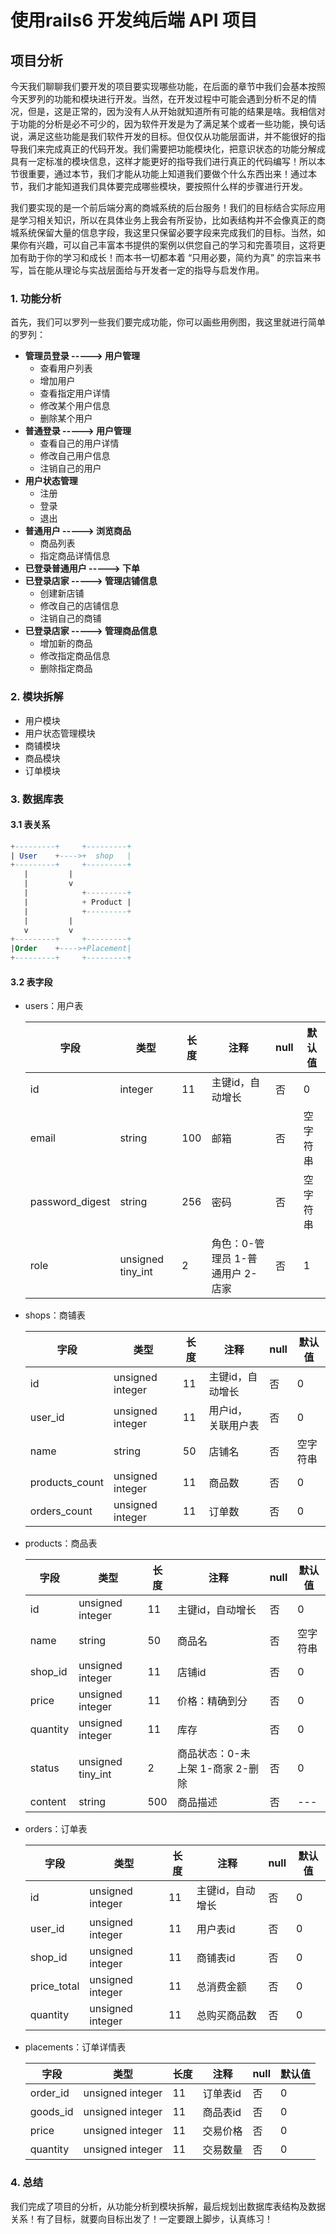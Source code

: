 # 使用rails6 开发纯后端 API 项目

## 项目分析

​		今天我们聊聊我们要开发的项目要实现哪些功能，在后面的章节中我们会基本按照今天罗列的功能和模块进行开发。当然，在开发过程中可能会遇到分析不足的情况，但是，这是正常的，因为没有人从开始就知道所有可能的结果是啥。我相信对于功能的分析是必不可少的，因为软件开发是为了满足某个或者一些功能，换句话说，满足这些功能是我们软件开发的目标。但仅仅从功能层面讲，并不能很好的指导我们来完成真正的代码开发。我们需要把功能模块化，把意识状态的功能分解成具有一定标准的模块信息，这样才能更好的指导我们进行真正的代码编写！所以本节很重要，通过本节，我们才能从功能上知道我们要做个什么东西出来！通过本节，我们才能知道我们具体要完成哪些模块，要按照什么样的步骤进行开发。

​		我们要实现的是一个前后端分离的商城系统的后台服务！我们的目标结合实际应用是学习相关知识，所以在具体业务上我会有所妥协，比如表结构并不会像真正的商城系统保留大量的信息字段，我这里只保留必要字段来完成我们的目标。当然，如果你有兴趣，可以自己丰富本书提供的案例以供您自己的学习和完善项目，这将更加有助于你的学习和成长！而本书一切都本着 “只用必要，简约为真” 的宗旨来书写，旨在能从理论与实战层面给与开发者一定的指导与启发作用。

### 1. 功能分析

首先，我们可以罗列一些我们要完成功能，你可以画些用例图，我这里就进行简单的罗列：

- **管理员登录 -----> 用户管理**
  - 查看用户列表
  - 增加用户
  - 查看指定用户详情
  - 修改某个用户信息
  - 删除某个用户
- **普通登录 -----> 用户管理**
  - 查看自己的用户详情
  - 修改自己用户信息
  - 注销自己的用户
- **用户状态管理**
  - 注册
  - 登录
  - 退出
- **普通用户 -----> 浏览商品**
  - 商品列表
  - 指定商品详情信息
- **已登录普通用户 -----> 下单**
- **已登录店家 -----> 管理店铺信息**
  - 创建新店铺
  - 修改自己的店铺信息
  - 注销自己的商铺
- **已登录店家 -----> 管理商品信息**
  - 增加新的商品
  - 修改指定商品信息
  - 删除指定商品



### 2. 模块拆解

- 用户模块
- 用户状态管理模块
- 商铺模块
- 商品模块
- 订单模块



### 3. 数据库表

#### 3.1 表关系

```sql
+---------+ 	+---------+
| User 	  +---->+  shop   |
+---------+ 	+---------+
   |		 |
   | 		 v
   |           	+---------+
   |            + Product |
   |            +---------+
   | 		 |
   v 		 v
+---------+ 	+---------+
|Order 	  +---->+Placement|
+---------+ 	+---------+
```

#### 3.2 表字段

- users：用户表

  | 字段            | 类型              | 长度 | 注释                              | null | 默认值   |
  | --------------- | ----------------- | ---- | --------------------------------- | ---- | -------- |
  | id              | integer           | 11   | 主键id，自动增长                  | 否   | 0        |
  | email           | string            | 100  | 邮箱                              | 否   | 空字符串 |
  | password_digest | string            | 256  | 密码                              | 否   | 空字符串 |
  | role            | unsigned tiny_int | 2    | 角色：0-管理员  1-普通用户 2-店家 | 否   | 1        |

  

- shops：商铺表

  | 字段           | 类型             | 长度 | 注释                | null | 默认值   |
  | -------------- | ---------------- | ---- | ------------------- | ---- | -------- |
  | id             | unsigned integer | 11   | 主键id，自动增长    | 否   | 0        |
  | user_id        | unsigned integer | 11   | 用户id， 关联用户表 | 否   | 0        |
  | name           | string           | 50   | 店铺名              | 否   | 空字符串 |
  | products_count | unsigned integer | 11   | 商品数              | 否   | 0        |
  | orders_count   | unsigned integer | 11   | 订单数              | 否   | 0        |

  

- products：商品表

  | 字段     | 类型              | 长度 | 注释                             | null | 默认值   |
  | -------- | ----------------- | ---- | -------------------------------- | ---- | -------- |
  | id       | unsigned integer  | 11   | 主键id，自动增长                 | 否   | 0        |
  | name     | string            | 50   | 商品名                           | 否   | 空字符串 |
  | shop_id  | unsigned integer  | 11   | 店铺id                           | 否   | 0        |
  | price    | unsigned integer  | 11   | 价格：精确到分                   | 否   | 0        |
  | quantity | unsigned integer  | 11   | 库存                             | 否   | 0        |
  | status   | unsigned tiny_int | 2    | 商品状态：0-未上架 1-商家 2-删除 | 否   | 0        |
  | content  | string            | 500  | 商品描述                         | 否   | ---      |

  

- orders：订单表

  | 字段        | 类型             | 长度 | 注释             | null | 默认值 |
  | ----------- | ---------------- | ---- | ---------------- | ---- | ------ |
  | id          | unsigned integer | 11   | 主键id，自动增长 | 否   | 0      |
  | user_id     | unsigned integer | 11   | 用户表id         | 否   | 0      |
  | shop_id     | unsigned integer | 11   | 商铺表id         | 否   | 0      |
  | price_total | unsigned integer | 11   | 总消费金额       | 否   | 0      |
  | quantity    | unsigned integer | 11   | 总购买商品数     | 否   | 0      |

  

- placements：订单详情表

  | 字段     | 类型             | 长度 | 注释     | null | 默认值 |
  | -------- | ---------------- | ---- | -------- | ---- | ------ |
  | order_id | unsigned integer | 11   | 订单表id | 否   | 0      |
  | goods_id | unsigned integer | 11   | 商品表id | 否   | 0      |
  | price    | unsigned integer | 11   | 交易价格 | 否   | 0      |
  | quantity | unsigned integer | 11   | 交易数量 | 否   | 0      |

  

### 4. 总结

我们完成了项目的分析，从功能分析到模块拆解，最后规划出数据库表结构及数据关系！有了目标，就要向目标出发了！一定要跟上脚步，认真练习！
